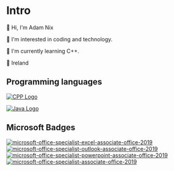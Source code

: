 # Intro 
👋 Hi, I'm Adam Nix

👀 I'm interested in coding and technology.

🌱 I'm currently learning C++.

📍 Ireland


## Programming languages 

[![CPP Logo](https://github.com/realadamnix/realadamnix/assets/150264616/13cf1b94-36ec-45ec-8132-c2b597130d10)](https://github.com/realadamnix/learn-cplusplus)

 [![Java Logo](https://github.com/realadamnix/realadamnix/assets/150264616/36b78d04-0b0d-4f4b-b259-9f4ca108c8ec)](https://github.com/realadamnix/java-programs)

## Microsoft Badges

[![microsoft-office-specialist-excel-associate-office-2019](https://github.com/realadamnix/realadamnix/assets/150264616/84bd5ebc-8ecb-4de9-b438-3846d7d80425)](https://www.credly.com/badges/7727ceee-8d52-48cf-a662-33b5a411935b) 
[![microsoft-office-specialist-outlook-associate-office-2019](https://github.com/realadamnix/realadamnix/assets/150264616/1f28a210-38fa-41fe-b4b3-bdc809603106)](https://www.credly.com/badges/2fbe87f3-dc49-43fc-834a-fe06f4ba40ac)
[![microsoft-office-specialist-powerpoint-associate-office-2019](https://github.com/realadamnix/realadamnix/assets/150264616/1b98b61c-5bc4-473d-8256-141920c5cdaa)](https://www.credly.com/badges/262ee8b0-e8f8-42a4-81e1-b01ccf0f2233)
[![microsoft-office-specialist-associate-office-2019](https://github.com/realadamnix/realadamnix/assets/150264616/ccb3e795-593d-432f-94c9-87bbc6ef7c38)](https://www.credly.com/badges/da6441b4-22f7-49ee-9016-0104985acf0e)